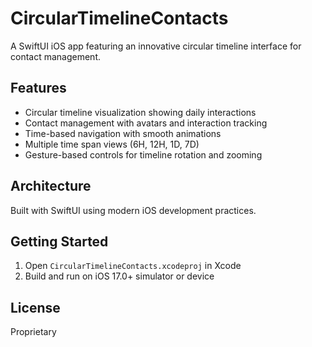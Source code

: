 # CircularTimelineContacts

A SwiftUI iOS app featuring an innovative circular timeline interface for contact management.

## Features

- Circular timeline visualization showing daily interactions
- Contact management with avatars and interaction tracking
- Time-based navigation with smooth animations
- Multiple time span views (6H, 12H, 1D, 7D)
- Gesture-based controls for timeline rotation and zooming

## Architecture

Built with SwiftUI using modern iOS development practices.

## Getting Started

1. Open `CircularTimelineContacts.xcodeproj` in Xcode
2. Build and run on iOS 17.0+ simulator or device

## License

Proprietary